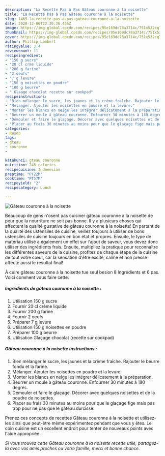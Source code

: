 ```yaml
---
description: "La Recette Pas à Pas Gâteau couronne à la noisette"
title: "La Recette Pas à Pas Gâteau couronne à la noisette"
slug: 1465-la-recette-pas-a-pas-gateau-couronne-a-la-noisette
date: 2020-12-06T22:30:36.455Z
image: https://img-global.cpcdn.com/recipes/95e169dc78a3714c/751x532cq70/gateau-couronne-a-la-noisette-photo-principale-de-la-recette.jpg
thumbnail: https://img-global.cpcdn.com/recipes/95e169dc78a3714c/751x532cq70/gateau-couronne-a-la-noisette-photo-principale-de-la-recette.jpg
cover: https://img-global.cpcdn.com/recipes/95e169dc78a3714c/751x532cq70/gateau-couronne-a-la-noisette-photo-principale-de-la-recette.jpg
author: Phillip Lambert
ratingvalue: 3.4
reviewcount: 11
recipeingredient:
- "150 g sucre"
- "20 cl crme liquide"
- "200 g farine"
- "2 oeufs"
- "7 g levure"
- "150 g noisettes en poudre"
- "100 g beurre"
- " Glaage chocolat recette sur cookpad"
recipeinstructions:
- "Bien mélanger le sucre, les jaunes et la crème fraîche. Rajouter le beurre fondu et la farine."
- "Mélanger. Ajouter les noisettes en poudre et la levure."
- "Monter les blancs en neige les intégrer délicatement à la préparation."
- "Beurrer un moule à gâteau couronne. Enfourner 30 minutes à 180 degrés."
- "Démouler et faire le glaçage. Décorer avec quelques noisettes et de la poudre de noisettes."
- "Placer au frais 30 minutes au moins pour que le glaçage fige mais pas trop pour ne pas que le gâteau durcisse."
categories:
- Resep
tags:
- gteau
- couronne
- 

katakunci: gteau couronne  
nutrition: 246 calories
recipecuisine: Indonesian
preptime: "PT22M"
cooktime: "PT57M"
recipeyield: "2"
recipecategory: Lunch

---
```



![Gâteau couronne à la noisette](https://img-global.cpcdn.com/recipes/95e169dc78a3714c/751x532cq70/gateau-couronne-a-la-noisette-photo-principale-de-la-recette.jpg)

Beaucoup de gens n'osent pas cuisiner gâteau couronne à la noisette de peur que la nourriture ne soit pas bonne. Il y a plusieurs choses qui affectent la qualité gustative de gâteau couronne à la noisette! En partant de la qualité des ustensiles de cuisine, veillez toujours à utiliser de bons ustensiles de cuisine toujours en bon état et propres. Ensuite, le type de matériau utilisé a également un effet sur l'ajout de saveur, vous devez donc utiliser des ingrédients frais. Ensuite, multipliez la pratique pour reconnaître les différentes saveurs de la cuisine, profitez de chaque étape de la cuisine de tout votre cœur, car la sensation d'être excité, calme et non pressé affecte aussi le résultat final!

<!--inarticleads1-->

À cuire gâteau couronne à la noisette tue seul besion 8 Ingrédients et 6 pas. Voici comment vous faire cette.

##### Ingrédients de gâteau couronne à la noisette :

1. Utilisation 150 g sucre
1. Fournir 20 cl crème liquide
1. Fournir 200 g farine
1. Fournir 2 oeufs
1. Préparer 7 g levure
1. Utilisation 150 g noisettes en poudre
1. Préparer 100 g beurre
1. Utilisation  Glaçage chocolat (recette sur cookpad)




<!--inarticleads2-->

##### Gâteau couronne à la noisette instructions :

1. Bien mélanger le sucre, les jaunes et la crème fraîche. Rajouter le beurre fondu et la farine.
1. Mélanger. Ajouter les noisettes en poudre et la levure.
1. Monter les blancs en neige les intégrer délicatement à la préparation.
1. Beurrer un moule à gâteau couronne. Enfourner 30 minutes à 180 degrés.
1. Démouler et faire le glaçage. Décorer avec quelques noisettes et de la poudre de noisettes.
1. Placer au frais 30 minutes au moins pour que le glaçage fige mais pas trop pour ne pas que le gâteau durcisse.




<!--inarticleads1-->

<p>
Prenez ces concepts de recettes Gâteau couronne à la noisette et utilisez-les ainsi que peut-être même expérimentez pendant que vous y êtes. Le coin cuisine est un excellent endroit pour tenter de nouveaux points avec l'aide appropriée.
</p>

<p>
<i>Si vous trouvez cette Gâteau couronne à la noisette recette utile, partagez-la avec vos amis proches ou votre famille, merci et bonne chance.</i>
</p>
